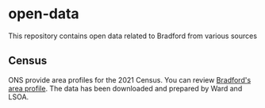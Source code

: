 # open-data

This repository contains open data related to Bradford from various sources

## Census

ONS provide area profiles for the 2021 Census. You can review
[Bradford's area profile](https://www.nomisweb.co.uk/sources/census_2021/report?compare=E08000032).
The data has been downloaded and prepared by Ward and LSOA.